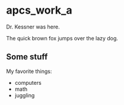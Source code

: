 # apcs_work_a

Dr. Kessner was here.

The quick brown fox jumps over the lazy dog.

## Some stuff

My favorite things:

- computers
- math
- juggling

